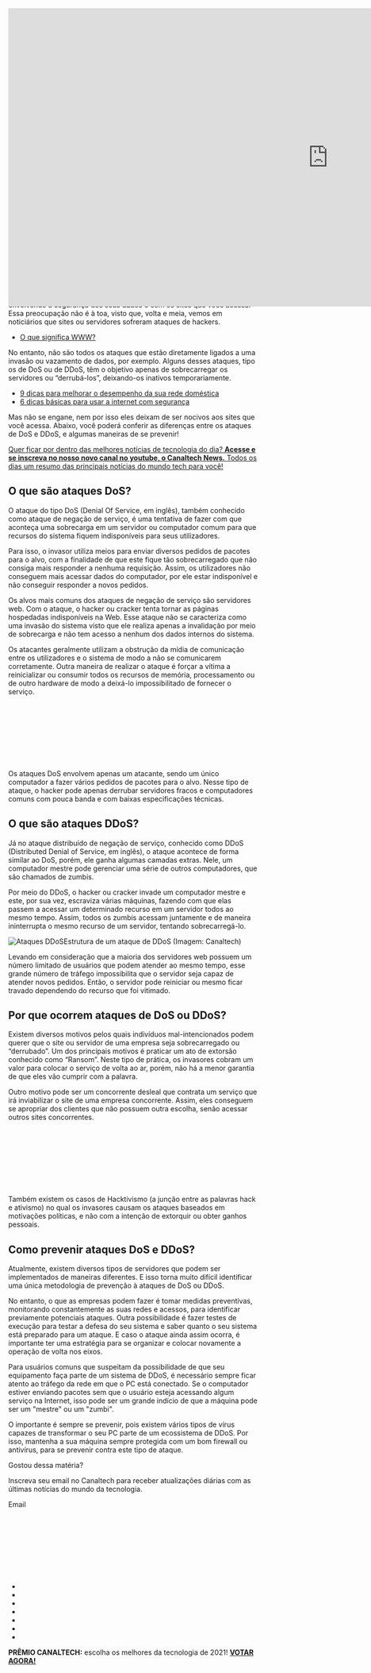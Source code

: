 

<iframe frameborder="0" src="https://4cb05133c24793c51db98c6ffcedf9c1.safeframe.googlesyndication.com/safeframe/1-0-38/html/container.html" id="google_ads_iframe_/22189562696/generico_0" title="3rd party ad content" name="" scrolling="no" marginwidth="0" marginheight="0" width="2000" height="750" data-is-safeframe="true" sandbox="allow-forms allow-popups allow-popups-to-escape-sandbox allow-same-origin allow-scripts allow-top-navigation-by-user-activation" role="region" aria-label="Advertisement" tabindex="0" data-google-container-id="1" data-load-complete="true" style="box-sizing: border-box; margin: 0px; padding: 0px; border: 0px; vertical-align: bottom; position: absolute; width: 1289px; height: 601px; top: 50px;"></iframe>

![O que é DoS e DDoS?](https://t.ctcdn.com.br/b-VYN-7hlUZZxfXIobPSMvlY9zo=/512x288/smart/filters:format(webp)/i449150.jpeg)

- [Home](https://canaltech.com.br/)
-  

-  [Produtos](https://canaltech.com.br/produtos/)

# O que é DoS e DDoS?

Por [Matheus Bigogno Costa](https://canaltech.com.br/equipe/matheus-bigogno-costa/) | 06 de Outubro de 2014 às 09h28

*Logsign/Reprodução*

<iframe id="google_ads_iframe_/22189562696/retangulo_0" title="3rd party ad content" name="google_ads_iframe_/22189562696/retangulo_0" width="336" height="280" scrolling="no" marginwidth="0" marginheight="0" frameborder="0" role="region" aria-label="Advertisement" tabindex="0" sandbox="allow-forms allow-popups allow-popups-to-escape-sandbox allow-same-origin allow-scripts allow-top-navigation-by-user-activation" srcdoc="" data-google-container-id="3" data-load-complete="true" style="box-sizing: border-box; margin: 0px; padding: 0px; border: 0px; vertical-align: bottom;"></iframe>

Atualmente, mais do que nunca, há uma preocupação muito grande envolvendo a segurança dos seus dados e com os sites que você acessa. Essa preocupação não é à toa, visto que, volta e meia, vemos em noticiários que sites ou servidores sofreram ataques de hackers.

- [O que significa WWW?](https://canaltech.com.br/produtos/o-que-significa-www/)

No entanto, não são todos os ataques que estão diretamente ligados a uma invasão ou vazamento de dados, por exemplo. Alguns desses ataques, tipo os de DoS ou de DDoS, têm o objetivo apenas de sobrecarregar os servidores ou “derrubá-los”, deixando-os inativos temporariamente.

- [9 dicas para melhorar o desempenho da sua rede doméstica](https://canaltech.com.br/infra/9-dicas-para-melhorar-o-desempenho-da-sua-rede-domestica/)
- [6 dicas básicas para usar a internet com segurança](https://canaltech.com.br/seguranca/6-dicas-basicas-para-usar-a-internet-com-seguranca/)

Mas não se engane, nem por isso eles deixam de ser nocivos aos sites que você acessa. Abaixo, você poderá conferir as diferenças entre os ataques de DoS e DDoS, e algumas maneiras de se prevenir!

[Quer ficar por dentro das melhores notícias de tecnologia do dia? **Acesse e se inscreva no nosso novo canal no youtube, o Canaltech News.** Todos os dias um resumo das principais notícias do mundo tech para você!](https://canalte.ch/materia-ctnews)

## O que são ataques DoS?

O ataque do tipo DoS (Denial Of Service, em inglês), também conhecido como ataque de negação de serviço, é uma tentativa de fazer com que aconteça uma sobrecarga em um servidor ou computador comum para que recursos do sistema fiquem indisponíveis para seus utilizadores.

Para isso, o invasor utiliza meios para enviar diversos pedidos de pacotes para o alvo, com a finalidade de que este fique tão sobrecarregado que não consiga mais responder a nenhuma requisição. Assim, os utilizadores não conseguem mais acessar dados do computador, por ele estar indisponível e não conseguir responder a novos pedidos.

Os alvos mais comuns dos ataques de negação de serviço são servidores web. Com o ataque, o hacker ou cracker tenta tornar as páginas hospedadas indisponíveis na Web. Esse ataque não se caracteriza como uma invasão do sistema visto que ele realiza apenas a invalidação por meio de sobrecarga e não tem acesso a nenhum dos dados internos do sistema.

Os atacantes geralmente utilizam a obstrução da mídia de comunicação entre os utilizadores e o sistema de modo a não se comunicarem corretamente. Outra maneira de realizar o ataque é forçar a vítima a reinicializar ou consumir todos os recursos de memória, processamento ou de outro hardware de modo a deixá-lo impossibilitado de fornecer o serviço.

<iframe id="google_ads_iframe_/22189562696/billboard_0" title="3rd party ad content" name="google_ads_iframe_/22189562696/billboard_0" width="970" height="120" scrolling="no" marginwidth="0" marginheight="0" frameborder="0" role="region" aria-label="Advertisement" tabindex="0" sandbox="allow-forms allow-popups allow-popups-to-escape-sandbox allow-same-origin allow-scripts allow-top-navigation-by-user-activation" srcdoc="" data-google-container-id="4" data-load-complete="true" style="box-sizing: border-box; margin: 0px; padding: 0px; border: 0px; vertical-align: bottom;"></iframe>

Os ataques DoS envolvem apenas um atacante, sendo um único computador a fazer vários pedidos de pacotes para o alvo. Nesse tipo de ataque, o hacker pode apenas derrubar servidores fracos e computadores comuns com pouca banda e com baixas especificações técnicas.

## O que são ataques DDoS?

Já no ataque distribuído de negação de serviço, conhecido como DDoS (Distributed Denial of Service, em inglês), o ataque acontece de forma similar ao DoS, porém, ele ganha algumas camadas extras. Nele, um computador mestre pode gerenciar uma série de outros computadores, que são chamados de zumbis.

Por meio do DDoS, o hacker ou cracker invade um computador mestre e este, por sua vez, escraviza várias máquinas, fazendo com que elas passem a acessar um determinado recurso em um servidor todos ao mesmo tempo. Assim, todos os zumbis acessam juntamente e de maneira ininterrupta o mesmo recurso de um servidor, tentando sobrecarregá-lo.

![Ataques DDoS](https://t.ctcdn.com.br/6ySmfa-oXJV9IrWOXJdVH_lFP_A=/i262822.jpeg)Estrutura de um ataque de DDoS (Imagem: Canaltech)

Levando em consideração que a maioria dos servidores web possuem um número limitado de usuários que podem atender ao mesmo tempo, esse grande número de tráfego impossibilita que o servidor seja capaz de atender novos pedidos. Então, o servidor pode reiniciar ou mesmo ficar travado dependendo do recurso que foi vitimado.

## Por que ocorrem ataques de DoS ou DDoS?

Existem diversos motivos pelos quais indivíduos mal-intencionados podem querer que o site ou servidor de uma empresa seja sobrecarregado ou “derrubado”. Um dos principais motivos é praticar um ato de extorsão conhecido como “Ransom”. Neste tipo de prática, os invasores cobram um valor para colocar o serviço de volta ao ar, porém, não há a menor garantia de que eles vão cumprir com a palavra.

Outro motivo pode ser um concorrente desleal que contrata um serviço que irá inviabilizar o site de uma empresa concorrente. Assim, eles conseguem se apropriar dos clientes que não possuem outra escolha, senão acessar outros sites concorrentes.

<iframe id="google_ads_iframe_/22189562696/billboard_1" title="3rd party ad content" name="google_ads_iframe_/22189562696/billboard_1" width="970" height="120" scrolling="no" marginwidth="0" marginheight="0" frameborder="0" role="region" aria-label="Advertisement" tabindex="0" sandbox="allow-forms allow-popups allow-popups-to-escape-sandbox allow-same-origin allow-scripts allow-top-navigation-by-user-activation" srcdoc="" data-google-container-id="2" style="box-sizing: border-box; margin: 0px; padding: 0px; border: 0px; vertical-align: bottom;"></iframe>

Também existem os casos de Hacktivismo (a junção entre as palavras hack e ativismo) no qual os invasores causam os ataques baseados em motivações políticas, e não com a intenção de extorquir ou obter ganhos pessoais.

## Como prevenir ataques DoS e DDoS?

Atualmente, existem diversos tipos de servidores que podem ser implementados de maneiras diferentes. E isso torna muito difícil identificar uma única metodologia de prevenção à ataques de DoS ou DDoS.

No entanto, o que as empresas podem fazer é tomar medidas preventivas, monitorando constantemente as suas redes e acessos, para identificar previamente potenciais ataques. Outra possibilidade é fazer testes de execução para testar a defesa do seu sistema e saber quanto o seu sistema está preparado para um ataque. E caso o ataque ainda assim ocorra, é importante ter uma estratégia para se organizar e colocar novamente a operação de volta nos eixos.

Para usuários comuns que suspeitam da possibilidade de que seu equipamento faça parte de um sistema de DDoS, é necessário sempre ficar atento ao tráfego da rede em que o PC está conectado. Se o computador estiver enviando pacotes sem que o usuário esteja acessando algum serviço na Internet, isso pode ser um grande indício de que a máquina pode ser um "mestre" ou um "zumbi".

O importante é sempre se prevenir, pois existem vários tipos de vírus capazes de transformar o seu PC parte de um ecossistema de DDoS. Por isso, mantenha a sua máquina sempre protegida com um bom firewall ou antivírus, para se prevenir contra este tipo de ataque.

Gostou dessa matéria?

Inscreva seu email no Canaltech para receber atualizações diárias com as últimas notícias do mundo da tecnologia.

Email

<iframe id="google_ads_iframe_/22189562696/parallax_0" title="3rd party ad content" name="google_ads_iframe_/22189562696/parallax_0" width="970" height="120" scrolling="no" marginwidth="0" marginheight="0" frameborder="0" role="region" aria-label="Advertisement" tabindex="0" sandbox="allow-forms allow-popups allow-popups-to-escape-sandbox allow-same-origin allow-scripts allow-top-navigation-by-user-activation" srcdoc="" data-google-container-id="5" style="box-sizing: border-box; margin: 0px; padding: 0px; border: 0px; vertical-align: bottom;"></iframe>



- 
- 
- 
- 
- 
- 
- 

**PRÊMIO CANALTECH:** escolha os melhores da tecnologia de 2021! [**VOTAR AGORA!**](https://premio.canaltech.com.br/2021/?utm_source=canaltech&utm_medium=site-barra&utm_campaign=premioct-5edicao) 